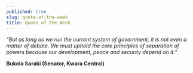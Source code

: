 ```yaml
---
published: true
slug: quote-of-the-week
title: Quote of the Week
---
```

_“But as long as we run the current system of government, it is not even a matter of debate. We must uphold the core principles of separation of powers because our development, peace and security depend on it.”_

   **Bukola Saraki (Senator, Kwara Central)**
